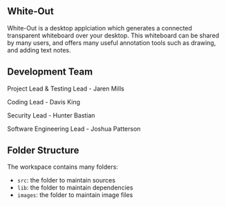 ## White-Out
White-Out is a desktop applciation which generates a connected transparent whiteboard over your desktop. This whiteboard can be shared by many users, and offers many useful annotation tools such as drawing, and adding text notes. 


## Development Team
Project Lead & Testing Lead - Jaren Mills

Coding Lead - Davis King

Security Lead - Hunter Bastian

Software Engineering Lead - Joshua Patterson

 
## Folder Structure
The workspace contains many folders:

- `src`: the folder to maintain sources
- `lib`: the folder to maintain dependencies
- `images`: the folder to maintain image files

